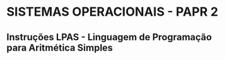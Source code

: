 # SISTEMAS OPERACIONAIS - PAPR 2

## Instruções LPAS - Linguagem de Programação para Aritmética Simples